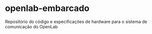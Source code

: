 # openlab-embarcado
Repositório do código e especificações de hardware para o sistema de comunicação do OpenLab
